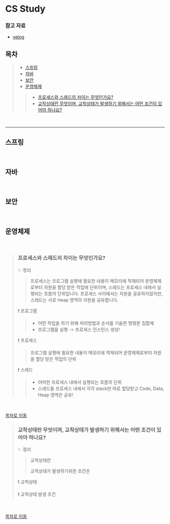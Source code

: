 # **CS Study**

### 참고 자료

- [velog](https://velog.io/@minsgy/%EB%B0%B1%EC%97%94%EB%93%9C-%EA%B0%9C%EB%B0%9C%EC%9E%90-%EB%A9%B4%EC%A0%91%ED%95%99%EC%8A%B5%EB%82%B4%EC%9A%A9)

## 목차

>- [스프링](#스프링)
>- [자바](#자바)
>- [보안](#보안)
>- [운영체제](#운영체제)
>>- [프로세스와 스레드의 차이는 무엇인가요?](#프로세스와-스레드의-차이는-무엇인가요?)
>>- [교착상태란 무엇이며, 교착상태가 발생하기 위해서는 어떤 조건이 있어야 하나요?](#교착상태란-무엇이며,-교착상태가-발생하기-위해서는-어떤-조건이-있어야-하나요?)

<br>

---

## 스프링

<br>

## 자바

<br>

## 보안

<br>

## 운영체제

<br>

> ### 프로세스와 스레드의 차이는 무엇인가요?
>
> 
>
> ✨ 정리
>
> > 프로세스는 프로그램 실행에 필요한 내용이 메모리에 적재되어 운영체제로부터 자원을 할당 받은 작업에 단위이며, 스레드는 프로세스 내에서 실행되는 흐름의 단위입니다. 프로세스 사이에서는 자원을 공유하지않지만, 스레드는 서로 Heap 영역의 자원을 공유합니다.
>
>  
>
> ❗ 프로그램
>
> > - 어떤 작업을 하기 위해 처리방법과 순서를 기술한 명령문 집합체
> > - 프로그램을 실행 -> 프로세스 인스턴스 생성!
>
> 
>
> ❗ 프로세스
>
> > 프로그램 실행에 필요한 내용이 메모리에 적재되어 운영체제로부터 자원을 할당 받은 작업의 단위
>
> 
>
>
> ❗ 스레드
>
> > - 어떠한 프로세스 내에서 실행되는 흐름의 단위
> > - 스레드들 프로세스 내에서 각각 stack만 따로 할당받고 Code, Data, Heap 영역은 공유!



<br>



[목차로 이동](#목차)



> ### 교착상태란 무엇이며, 교착상태가 발생하기 위해서는 어떤 조건이 있어야 하나요?
>
> 
>
>
> ✨ 정리
>
> > 교착상태란
> >
> > 교착상태가 발생하기위한 조건은
>
> 
>
>
> ❗ 교착상태
>
> > 
>
>
> ❗ 교착상태 발생 조건
>
> >



<br>



[목차로 이동](#목차)



